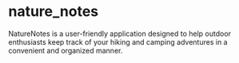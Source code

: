 # nature_notes
NatureNotes is a user-friendly application designed to help outdoor enthusiasts keep track of your hiking and camping adventures in a convenient and organized manner.
